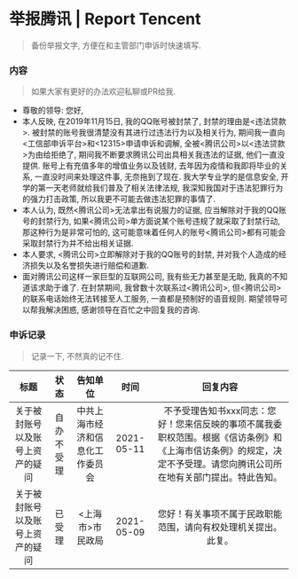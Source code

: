 # 举报腾讯 | Report Tencent
> 备份举报文字, 方便在和主管部门申诉时快速填写.

### 内容
  > 如果大家有更好的办法欢迎私聊或PR给我.

  - 尊敬的领导: 您好,
  - 本人反映, 在2019年11月15日, 我的QQ账号被封禁了, 封禁的理由是<违法贷款>. 被封禁的账号我很清楚没有其进行过违法行为以及相关行为, 期间我一直向<工信部申诉平台>和<12315>申请申诉和调解, 全被<腾讯公司>以<违法贷款>为由给拒绝了, 期间我不断要求腾讯公司出具相关我违法的证据, 他们一直没提供. 账号上有充值多年的增值业务以及钱财, 去年因为疫情和我即将毕业的关系, 一直没时间来处理这件事, 无奈拖到了现在. 我大学专业学的是信息安全, 开学的第一天老师就给我们普及了相关法律法规, 我深知我国对于违法犯罪行为的强力打击政策, 所以我更不可能去做违法犯罪的事情了.
  - 本人认为, 既然<腾讯公司>无法拿出有说服力的证据, 应当解除对于我的QQ账号的封禁行为, 如果<腾讯公司>单方面说某个账号违规了就采取了封禁行动, 那这种行为是非常可怕的, 这可能意味着任何人的账号<腾讯公司>都有可能会采取封禁行为并不给出相关证据.
  - 本人要求, <腾讯公司>立即解除对于我的QQ账号的封禁, 并对我个人造成的经济损失以及名誉损失进行赔偿和道歉.
  - 面对腾讯公司这样一家巨型的互联网公司, 我有些无力甚至是无助, 我真的不知道该求助于谁了. 在封禁期间, 我曾数十次联系过<腾讯公司>, 但<腾讯公司>的联系电话始终无法转接至人工服务, 一直都是预制好的语音规则. 期望领导可以帮我解决困惑, 感谢领导在百忙之中回复我的咨询.

### 申诉记录
  > 记录一下, 不然真的记不住.

  标题|状态|告知单位|时间|回复内容
  |:---:|:---:|:--:|:---:|:---:|
  关于被封账号以及账号上资产的疑问|自办不受理|中共上海市经济和信息化工作委员会|2021-05-11|不予受理告知书xxx同志：您好！您来信反映的事项不属我委职权范围。根据《信访条例》和《上海市信访条例》的规定，决定不予受理。请您向腾讯公司所在地有关部门提出。特此告知。
  关于被封账号以及账号上资产的疑问|已受理|<上海市>市民政局|2021-05-09|您好！有关事项不属于民政职能范围，请向有权处理机关提出。此复。

